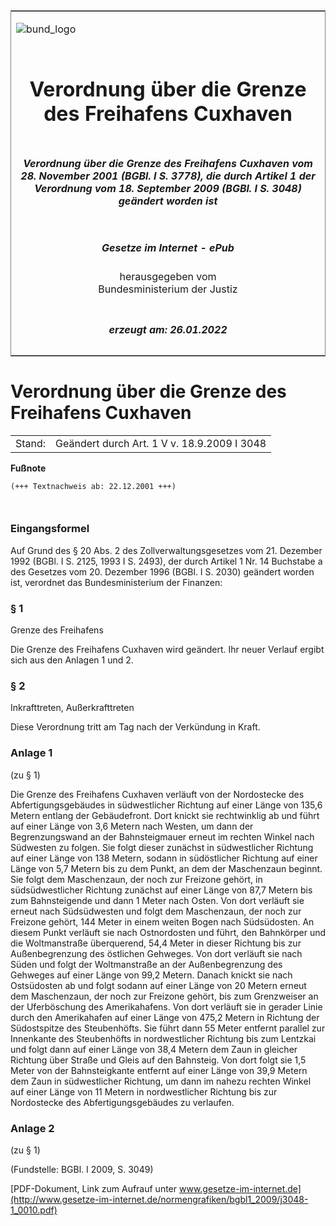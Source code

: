 <span id="DECKBLATT.html"></span>

<table border="0" frame="border" width="100%">

<tr valign="top">

<td align="left">

![bund\_logo](BfJ_2021_Web_de_de.gif)

</td>

<td align="right">

 

</td>

</tr>

<tr align="center" valign="middle">

<td colspan="2">

# Verordnung über die Grenze des Freihafens Cuxhaven

</td>

</tr>

<tr align="center" valign="middle">

<td colspan="2">

##### Verordnung über die Grenze des Freihafens Cuxhaven vom 28. November 2001 (BGBl. I S. 3778), die durch Artikel 1 der Verordnung vom 18. September 2009 (BGBl. I S. 3048) geändert worden ist

</td>

</tr>

<tr align="center" valign="middle">

<td colspan="2">

  
  

##### Gesetze im Internet - ePub  
  
herausgegeben vom  
Bundesministerium der Justiz

</td>

</tr>

<tr align="center" valign="bottom">

<td colspan="2">

  
  

##### erzeugt am: 26.01.2022

</td>

</tr>

</table>

<span id="BJNR377800001.html"></span>

# Verordnung über die Grenze des Freihafens Cuxhaven

<div>

<div class="jnhtml">

|        |                                             |
| ------ | ------------------------------------------- |
| Stand: | Geändert durch Art. 1 V v. 18.9.2009 I 3048 |

</div>

</div>

<div>

  
**Fußnote**

<div class="jnhtml">

<div>

<div class="jurAbsatz">

  

``` 
(+++ Textnachweis ab: 22.12.2001 +++)

 
```

</div>

</div>

</div>

</div>

<span id="BJNR377800001BJNE000100305.html"></span>

### Eingangsformel  

<div>

<div class="jnhtml">

<div>

<div class="jurAbsatz">

Auf Grund des § 20 Abs. 2 des Zollverwaltungsgesetzes vom 21. Dezember
1992 (BGBl. I S. 2125, 1993 I S. 2493), der durch Artikel 1 Nr. 14
Buchstabe a des Gesetzes vom 20. Dezember 1996 (BGBl. I S. 2030)
geändert worden ist, verordnet das Bundesministerium der Finanzen:

</div>

</div>

</div>

</div>

<span id="BJNR377800001BJNE000200305.html"></span>

### § 1  
Grenze des Freihafens

<div>

<div class="jnhtml">

<div>

<div class="jurAbsatz">

Die Grenze des Freihafens Cuxhaven wird geändert. Ihr neuer Verlauf
ergibt sich aus den Anlagen 1 und 2.

</div>

</div>

</div>

</div>

<span id="BJNR377800001BJNE000300305.html"></span>

### § 2  
Inkrafttreten, Außerkrafttreten

<div>

<div class="jnhtml">

<div>

<div class="jurAbsatz">

Diese Verordnung tritt am Tag nach der Verkündung in Kraft.

</div>

</div>

</div>

</div>

<span id="BJNR377800001BJNE000401140.html"></span>

### Anlage 1  
(zu § 1)

<div>

<div class="jnhtml">

<div>

<div class="jurAbsatz">

Die Grenze des Freihafens Cuxhaven verläuft von der Nordostecke des
Abfertigungsgebäudes in südwestlicher Richtung auf einer Länge von 135,6
Metern entlang der Gebäudefront. Dort knickt sie rechtwinklig ab und
führt auf einer Länge von 3,6 Metern nach Westen, um dann der
Begrenzungswand an der Bahnsteigmauer erneut im rechten Winkel nach
Südwesten zu folgen. Sie folgt dieser zunächst in südwestlicher
Richtung auf einer Länge von 138 Metern, sodann in südöstlicher Richtung
auf einer Länge von 5,7 Metern bis zu dem Punkt, an dem der Maschenzaun
beginnt. Sie folgt dem Maschenzaun, der noch zur Freizone gehört, in
südsüdwestlicher Richtung zunächst auf einer Länge von 87,7 Metern bis
zum Bahnsteigende und dann 1 Meter nach Osten. Von dort verläuft sie
erneut nach Südsüdwesten und folgt dem Maschenzaun, der noch zur
Freizone gehört, 144 Meter in einem weiten Bogen nach Südsüdosten. An
diesem Punkt verläuft sie nach Ostnordosten und führt, den Bahnkörper
und die Woltmanstraße überquerend, 54,4 Meter in dieser Richtung bis zur
Außenbegrenzung des östlichen Gehweges. Von dort verläuft sie nach Süden
und folgt der Woltmanstraße an der Außenbegrenzung des Gehweges auf
einer Länge von 99,2 Metern. Danach knickt sie nach Ostsüdosten ab und
folgt sodann auf einer Länge von 20 Metern erneut dem Maschenzaun, der
noch zur Freizone gehört, bis zum Grenzweiser an der Uferböschung des
Amerikahafens. Von dort verläuft sie in gerader Linie durch den
Amerikahafen auf einer Länge von 475,2 Metern in Richtung der
Südostspitze des Steubenhöfts. Sie führt dann 55 Meter entfernt
parallel zur Innenkante des Steubenhöfts in nordwestlicher Richtung bis
zum Lentzkai und folgt dann auf einer Länge von 38,4 Metern dem Zaun in
gleicher Richtung über Straße und Gleis auf den Bahnsteig. Von dort
folgt sie 1,5 Meter von der Bahnsteigkante entfernt auf einer Länge von
39,9 Metern dem Zaun in südwestlicher Richtung, um dann im nahezu
rechten Winkel auf einer Länge von 11 Metern in nordwestlicher Richtung
bis zur Nordostecke des Abfertigungsgebäudes zu verlaufen.

</div>

</div>

</div>

</div>

<span id="BJNR377800001BJNE000501140.html"></span>

### Anlage 2  
(zu § 1)

<div>

<div class="jnhtml">

<div>

<div class="jurAbsatz">

<div class="kommentar_Fundstelle">

(Fundstelle: BGBl. I 2009, S. 3049)  

</div>

  

</div>

<div class="jurAbsatz">

<div>

[PDF-Dokument, Link zum Aufrauf unter
www.gesetze-im-internet.de](http://www.gesetze-im-internet.de/normengrafiken/bgbl1_2009/j3048-1_0010.pdf)

</div>

</div>

</div>

</div>

</div>
